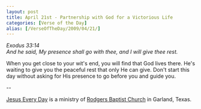 ```yaml
---
layout: post
title: April 21st - Partnership with God for a Victorious Life
categories: [Verse of the Day]
alias: [/VerseOfTheDay/2009/04/21/]
---
```


_Exodus 33:14  
And he said, My presence shall go with thee, and I will give thee
rest._

When you get close to your wit's end, you will find that God lives
there. He's waiting to give you the peaceful rest that only He can
give. Don't start this day without asking for His presence to go
before you and guide you.

 --

<a href=http://jesuseveryday.net>Jesus Every Day</a> is a ministry of <a href=http://rodgersbaptist.net>Rodgers Baptist Church</a> in Garland, Texas.
